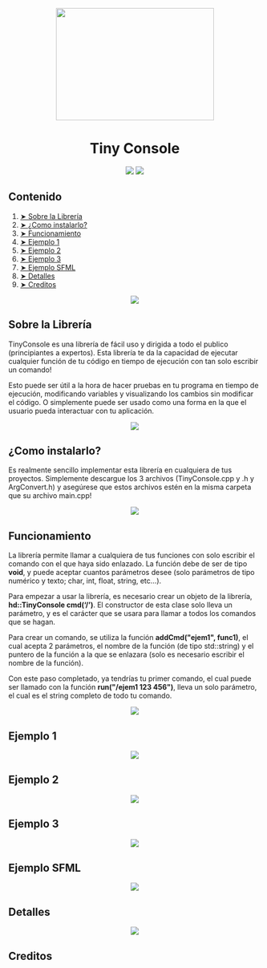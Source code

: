 <p align="center"><img src="https://user-images.githubusercontent.com/47906376/139920435-efc94d20-ab2e-43fc-bf03-c6f92c06efc3.png" width="315" height="224"></p>
<h1 align="center">Tiny Console</h1>
<p align="center">
  <img src="https://img.shields.io/badge/C%2B%2B-17-brightgreen?logo=c%2B%2B">
  <img src="https://img.shields.io/badge/Version-v1.0-blue">
</p>

<h2>Contenido</h2>
<ol>
  <li><a href="#sobre"> ➤ Sobre la Librería</a></li>
  <li><a href="#instalacion"> ➤ ¿Como instalarlo?</a></li>
  <li><a href="#funcionamiento"> ➤ Funcionamiento</a></li>
  <li><a href="#ejemplo1"> ➤ Ejemplo 1</a></li>
  <li><a href="#ejemplo2"> ➤ Ejemplo 2</a></li>
  <li><a href="#ejemplo3"> ➤ Ejemplo 3</a></li>
  <li><a href="#sfml"> ➤ Ejemplo SFML</a></li>
  <li><a href="#detalles"> ➤ Detalles</a></li>
  <li><a href="#creditos"> ➤ Creditos</a></li>
</ol>
<p align="center"><img src="https://pngimage.net/wp-content/uploads/2018/05/blue-line-png.png"></p>
<h2 id="sobre">Sobre la Librería</h2>
<p>TinyConsole es una librería de fácil uso y dirigida a todo el publico (principiantes a expertos). Esta librería te da la capacidad de ejecutar cualquier función de tu código en tiempo de ejecución con tan solo escribir un comando!
  
Esto puede ser útil a la hora de hacer pruebas en tu programa en tiempo de ejecución, modificando variables y visualizando los cambios sin modificar el código. O simplemente puede ser usado como una forma en la que el usuario pueda interactuar con tu aplicación.</p>
<p align="center"><img src="https://pngimage.net/wp-content/uploads/2018/05/blue-line-png.png"></p>
<h2 id="instalacion">¿Como instalarlo?</h2>
<p>Es realmente sencillo implementar esta librería en cualquiera de tus proyectos. Simplemente descargue los 3 archivos (TinyConsole.cpp y .h y ArgConvert.h) y asegúrese que estos archivos estén en la misma carpeta que su archivo main.cpp!</p>
<p align="center"><img src="https://pngimage.net/wp-content/uploads/2018/05/blue-line-png.png"></p>
<h2 id="Funcionamiento">Funcionamiento</h2>
La librería permite llamar a cualquiera de tus funciones con solo escribir el comando con el que haya sido enlazado. La función debe de ser de tipo <b>void</b>, y puede aceptar cuantos parámetros desee (solo parámetros de tipo numérico y texto; char, int, float, string, etc…).

Para empezar a usar la librería, es necesario crear un objeto de la librería, <b>hd::TinyConsole cmd(‘/’)</b>. El constructor de esta clase solo lleva un parámetro, y es el carácter que se usara para llamar a todos los comandos que se hagan.

Para crear un comando, se utiliza la función <b>addCmd("ejem1", func1)</b>, el cual acepta 2 parámetros, el nombre de la función (de tipo std::string) y el puntero de la función a la que se enlazara (solo es necesario escribir el nombre de la función).

Con este paso completado, ya tendrías tu primer comando, el cual puede ser llamado con la función <b>run("/ejem1 123 456")</b>, lleva un solo parámetro, el cual es el string completo de todo tu comando.

<p align="center"><img src="https://pngimage.net/wp-content/uploads/2018/05/blue-line-png.png"></p>
<h2 id="ejemplo1">Ejemplo 1</h2>
<p align="center"><img src="https://pngimage.net/wp-content/uploads/2018/05/blue-line-png.png"></p>
<h2 id="ejemplo2">Ejemplo 2</h2>
<p align="center"><img src="https://pngimage.net/wp-content/uploads/2018/05/blue-line-png.png"></p>
<h2 id="ejemplo3">Ejemplo 3</h2>
<p align="center"><img src="https://pngimage.net/wp-content/uploads/2018/05/blue-line-png.png"></p>
<h2 id="sfml">Ejemplo SFML</h2>
<p align="center"><img src="https://pngimage.net/wp-content/uploads/2018/05/blue-line-png.png"></p>
<h2 id="detalles">Detalles</h2>
<p align="center"><img src="https://pngimage.net/wp-content/uploads/2018/05/blue-line-png.png"></p>
<h2 id="creditos">Creditos</h2>
